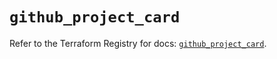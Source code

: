 # `github_project_card`

Refer to the Terraform Registry for docs: [`github_project_card`](https://registry.terraform.io/providers/integrations/github/6.7.3/docs/resources/project_card).
